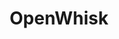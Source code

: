---
git: https://github.com/apache/incubator-openwhisk-runtime-nodejs
logohandle: apache_openwhisk
sort: openwhisk
tags:
- apache
- serverless
title: OpenWhisk
twitter: https://x.com/search
website: https://openwhisk.apache.org/
youtube: https://youtube.com/channel/UCbzgShnQk8F43NKsvEYA1SA
---